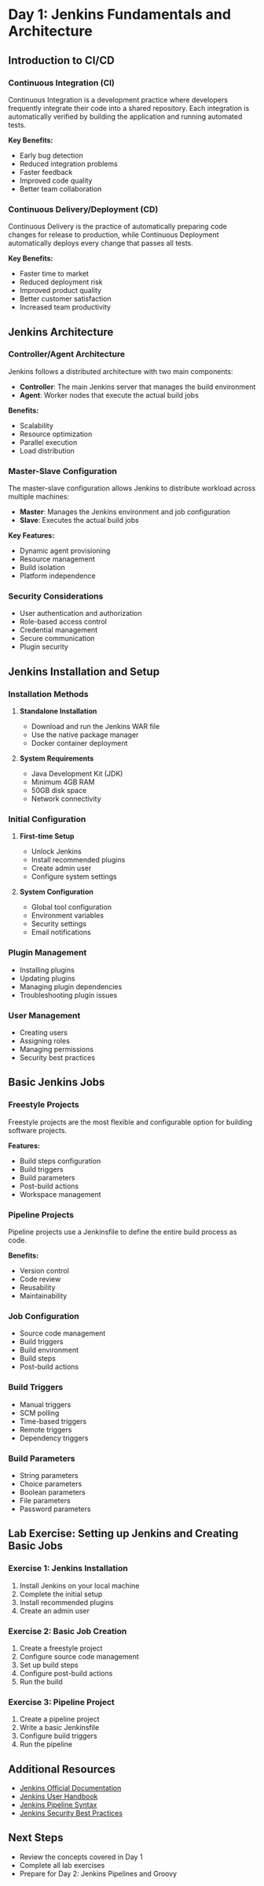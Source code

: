 # Day 1: Jenkins Fundamentals and Architecture

## Introduction to CI/CD

### Continuous Integration (CI)

Continuous Integration is a development practice where developers frequently integrate their code into a shared repository. Each integration is automatically verified by building the application and running automated tests.

**Key Benefits:**

- Early bug detection
- Reduced integration problems
- Faster feedback
- Improved code quality
- Better team collaboration

### Continuous Delivery/Deployment (CD)

Continuous Delivery is the practice of automatically preparing code changes for release to production, while Continuous Deployment automatically deploys every change that passes all tests.

**Key Benefits:**

- Faster time to market
- Reduced deployment risk
- Improved product quality
- Better customer satisfaction
- Increased team productivity

## Jenkins Architecture

### Controller/Agent Architecture

Jenkins follows a distributed architecture with two main components:

- **Controller**: The main Jenkins server that manages the build environment
- **Agent**: Worker nodes that execute the actual build jobs

**Benefits:**

- Scalability
- Resource optimization
- Parallel execution
- Load distribution

### Master-Slave Configuration

The master-slave configuration allows Jenkins to distribute workload across multiple machines:

- **Master**: Manages the Jenkins environment and job configuration
- **Slave**: Executes the actual build jobs

**Key Features:**

- Dynamic agent provisioning
- Resource management
- Build isolation
- Platform independence

### Security Considerations

- User authentication and authorization
- Role-based access control
- Credential management
- Secure communication
- Plugin security

## Jenkins Installation and Setup

### Installation Methods

1. **Standalone Installation**

   - Download and run the Jenkins WAR file
   - Use the native package manager
   - Docker container deployment

2. **System Requirements**
   - Java Development Kit (JDK)
   - Minimum 4GB RAM
   - 50GB disk space
   - Network connectivity

### Initial Configuration

1. **First-time Setup**

   - Unlock Jenkins
   - Install recommended plugins
   - Create admin user
   - Configure system settings

2. **System Configuration**
   - Global tool configuration
   - Environment variables
   - Security settings
   - Email notifications

### Plugin Management

- Installing plugins
- Updating plugins
- Managing plugin dependencies
- Troubleshooting plugin issues

### User Management

- Creating users
- Assigning roles
- Managing permissions
- Security best practices

## Basic Jenkins Jobs

### Freestyle Projects

Freestyle projects are the most flexible and configurable option for building software projects.

**Features:**

- Build steps configuration
- Build triggers
- Build parameters
- Post-build actions
- Workspace management

### Pipeline Projects

Pipeline projects use a Jenkinsfile to define the entire build process as code.

**Benefits:**

- Version control
- Code review
- Reusability
- Maintainability

### Job Configuration

- Source code management
- Build triggers
- Build environment
- Build steps
- Post-build actions

### Build Triggers

- Manual triggers
- SCM polling
- Time-based triggers
- Remote triggers
- Dependency triggers

### Build Parameters

- String parameters
- Choice parameters
- Boolean parameters
- File parameters
- Password parameters

## Lab Exercise: Setting up Jenkins and Creating Basic Jobs

### Exercise 1: Jenkins Installation

1. Install Jenkins on your local machine
2. Complete the initial setup
3. Install recommended plugins
4. Create an admin user

### Exercise 2: Basic Job Creation

1. Create a freestyle project
2. Configure source code management
3. Set up build steps
4. Configure post-build actions
5. Run the build

### Exercise 3: Pipeline Project

1. Create a pipeline project
2. Write a basic Jenkinsfile
3. Configure build triggers
4. Run the pipeline

## Additional Resources

- [Jenkins Official Documentation](https://www.jenkins.io/doc/)
- [Jenkins User Handbook](https://www.jenkins.io/doc/book/)
- [Jenkins Pipeline Syntax](https://www.jenkins.io/doc/book/pipeline/syntax/)
- [Jenkins Security Best Practices](https://www.jenkins.io/doc/book/security/)

## Next Steps

- Review the concepts covered in Day 1
- Complete all lab exercises
- Prepare for Day 2: Jenkins Pipelines and Groovy
